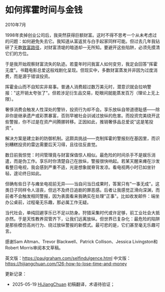 


# 如何挥霍时间与金钱

2010年7月

1998年卖掉创业公司后，我突然获得巨额财富。这时不得不思考一个从未考虑过的问题：如何避免失去它。我知道从富返贫与白手起家同样可能。但过去几年我钻研了无数[致富路径](https://hijiangchuan.com/paulgraham/028-How-to-Make-Wealth)，对财富溃堤的暗道却一无所知。要避开这些陷阱，必须先摸清它们的方位。

于是我开始观察财富流失的轨迹。若童年时问我富人如何变穷，我定会回答"挥霍无度"。书籍电影总爱这般戏剧化呈现。但现实中，多数财富蒸发并非因为过度消费，而是源于错误投资。

挥霍金山而不自知实非易事。普通人消费超过数万美元时，潜意识就会拉响警报："这开销太夸张了"。但若涉足衍生品交易，眨眼间就能蒸发百万（理论上无上限）。

奢侈消费会触发人性深处的警铃，投资行为却不会。享乐放纵自带道德耻感——除非你是继承遗产或彩票暴富，否则早被社会训诫过放纵的危害。而投资完美绕开这些警报，你不过是在资产间腾挪转移。正因如此，推销奢侈品总爱说"这是笔投资"。

解决方案是建立新的防御机制。这颇具挑战——克制挥霍的警报刻在基因里，而识别糟糕投资的雷达需要后天习得，且往往反直觉。

数日前我惊觉：时间管理竟与财富保值惊人相似。最危险的时间杀手不是娱乐消遣，而是伪工作。享乐时你清楚自己在放纵，警报很快响起。若某天醒来瘫在沙发看整日电视，我会感到严重不适，光是想象就脊背发凉。看电视两小时已如坐针毡，遑论终日如此。

但确有些日子与瘫坐电视前无异——当自问当日成果时，答案只有"一事无成"。这类日子同样令人沮丧，但远不及终日追剧的罪恶感。后者让我感觉正滑向深渊，而前者不会触发相同警报，因为表面看来我确实在处理"正事"。比如收发邮件：端坐办公桌前，过程毫无乐趣，那必属工作无疑。

当代社会，单纯回避享乐已不足以防身。狩猎采集时代或许足够，前工业社会大抵亦然。于是天性教养双管齐下，让我们远离放纵。但世界已复杂化：最危险的陷阱是那些模仿高尚行为、绕过放纵警报的新模式。最可悲的是，它们甚至毫无乐趣可言。

感谢Sam Altman、Trevor Blackwell、Patrick Collison、Jessica Livingston和Robert Morris审阅本文草稿。

英文版：https://paulgraham.com/selfindulgence.html
中文版：https://hijiangchuan.com/126-how-to-lose-time-and-money



更新记录：
- 2025-05-19 [HiJiangChuan](https://hijiangchuan.com) 初稿翻译，术语待验证；
